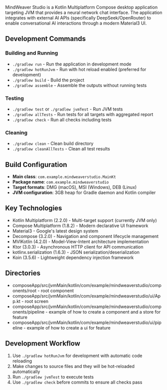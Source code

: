 MindWeaver Studio is a Kotlin Multiplatform Compose desktop application targeting JVM that provides a neural network chat interface. The application integrates with external AI APIs (specifically DeepSeek/OpenRouter) to enable conversational AI interactions through a modern Material3 UI.

## Development Commands

### Building and Running
- `./gradlew run` - Run the application in development mode
- `./gradlew hotRunJvm` - Run with hot reload enabled (preferred for development)
- `./gradlew build` - Build the project
- `./gradlew assemble` - Assemble the outputs without running tests

### Testing
- `./gradlew test` or `./gradlew jvmTest` - Run JVM tests
- `./gradlew allTests` - Run tests for all targets with aggregated report
- `./gradlew check` - Run all checks including tests

### Cleaning
- `./gradlew clean` - Clean build directory
- `./gradlew cleanAllTests` - Clean all test results

## Build Configuration
- **Main class**: `com.example.mindweaverstudio.MainKt`
- **Package name**: `com.example.mindweaverstudio`
- **Target formats**: DMG (macOS), MSI (Windows), DEB (Linux)
- **JVM configuration**: 3GB heap for Gradle daemon and Kotlin compiler

## Key Technologies
- Kotlin Multiplatform (2.2.0) - Multi-target support (currently JVM only)
- Compose Multiplatform (1.8.2) - Modern declarative UI framework
- Material3 - Google's latest design system
- Decompose (3.2.0) - Navigation and component lifecycle management
- MVIKotlin (4.2.0) - Model-View-Intent architecture implementation
- Ktor (3.0.3) - Asynchronous HTTP client for API communication
- kotlinx.serialization (1.6.3) - JSON serialization/deserialization
- Koin (3.5.6) - Lightweight dependency injection framework

## Directories
- composeApp/src/jvmMain/kotlin/com/example/mindweaverstudio/components/root - root component
- composeApp/src/jvmMain/kotlin/com/example/mindweaverstudio/ui/App.kt - root screen
- composeApp/src/jvmMain/kotlin/com/example/mindweaverstudio/components/pipeline - example of how to create a component and a store for feature
- composeApp/src/jvmMain/kotlin/com/example/mindweaverstudio/ui/pipeline - example of how to create a ui for feature

## Development Workflow

1. Use `./gradlew hotRunJvm` for development with automatic code reloading
2. Make changes to source files and they will be hot-reloaded automatically
3. Run `./gradlew jvmTest` to execute tests
4. Use `./gradlew check` before commits to ensure all checks pass